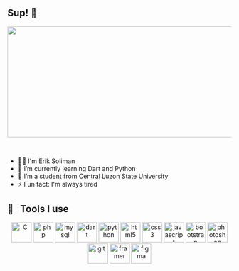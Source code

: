 ## Sup! 👋

<!--
**Esolmn/Esolmn** is a ✨ _special_ ✨ repository because its `README.md` (this file) appears on your GitHub profile.

Here are some ideas to get you started:
-->

<a href="https://www.instagram.com/e_solmn/">
  <img height="250" width="1100" src="https://user-images.githubusercontent.com/74038190/225813708-98b745f2-7d22-48cf-9150-083f1b00d6c9.gif"/>
</a>
<p>&nbsp;&nbsp;</p>

- 🧑‍🦰 I'm Erik Soliman
- 🌱 I’m currently learning Dart and Python
- 🏫 I’m a student from Central Luzon State University
- ⚡ Fun fact: I'm always tired
<h2> 🚀 &nbsp;&nbsp;Tools I use</h2>
<p align="center">
  <img src="https://cdn.jsdelivr.net/gh/devicons/devicon@latest/icons/c/c-original.svg" alt="C" width="45" height="45"/>
  <img src="https://cdn.jsdelivr.net/gh/devicons/devicon@latest/icons/php/php-original.svg" alt="php" width="45" height="45" margin-left: 5px/>
  <img src="https://cdn.jsdelivr.net/gh/devicons/devicon@latest/icons/mysql/mysql-original-wordmark.svg" alt="mysql" width="45" height="45" margin-left: 5px/>
  <img src="https://cdn.jsdelivr.net/gh/devicons/devicon@latest/icons/dart/dart-plain.svg" alt="dart" width="45" height="45" margin-left: 5px/>
  <img src="https://cdn.jsdelivr.net/gh/devicons/devicon@latest/icons/python/python-original.svg" alt="python" width="45" height="45" margin-left: 5px/>
  <img src="https://cdn.jsdelivr.net/gh/devicons/devicon@latest/icons/html5/html5-original.svg" alt="html5" width="45" height="45" margin-left: 5px/>
  <img src="https://cdn.jsdelivr.net/gh/devicons/devicon@latest/icons/css3/css3-original.svg" alt="css3" width="45" height="45" margin-left: 5px/>
  <img src="https://cdn.jsdelivr.net/gh/devicons/devicon@latest/icons/javascript/javascript-original.svg" alt="javascript" width="45" height="45" margin-left: 5px/>
  <img src="https://cdn.jsdelivr.net/gh/devicons/devicon@latest/icons/bootstrap/bootstrap-original.svg" alt="bootstrap" width="45" height="45" margin-left: 5px/>
  <img src="https://cdn.jsdelivr.net/gh/devicons/devicon@latest/icons/photoshop/photoshop-original.svg" alt="photoshop" width="45" height="45" margin-left: 5px/>
  <img src="https://cdn.jsdelivr.net/gh/devicons/devicon@latest/icons/git/git-original.svg" alt="git" width="45" height="45" margin-left: 5px/>
  <img src="https://cdn.jsdelivr.net/gh/devicons/devicon@latest/icons/framermotion/framermotion-original.svg" alt="framer" width="45" height="45" margin-left: 5px/>
  <img src="https://cdn.jsdelivr.net/gh/devicons/devicon@latest/icons/figma/figma-original.svg" alt="figma" width="45" height="45" margin-left: 5px/>
</p>
